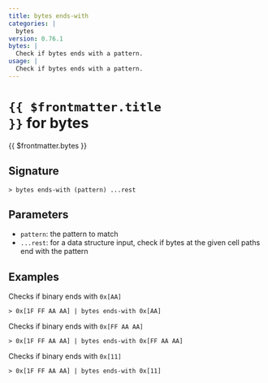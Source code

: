 ```yaml
---
title: bytes ends-with
categories: |
  bytes
version: 0.76.1
bytes: |
  Check if bytes ends with a pattern.
usage: |
  Check if bytes ends with a pattern.
---
```


# <code>{{ $frontmatter.title }}</code> for bytes

<div class='command-title'>{{ $frontmatter.bytes }}</div>

## Signature

```> bytes ends-with (pattern) ...rest```

## Parameters

 -  `pattern`: the pattern to match
 -  `...rest`: for a data structure input, check if bytes at the given cell paths end with the pattern

## Examples

Checks if binary ends with `0x[AA]`
```shell
> 0x[1F FF AA AA] | bytes ends-with 0x[AA]
```

Checks if binary ends with `0x[FF AA AA]`
```shell
> 0x[1F FF AA AA] | bytes ends-with 0x[FF AA AA]
```

Checks if binary ends with `0x[11]`
```shell
> 0x[1F FF AA AA] | bytes ends-with 0x[11]
```
